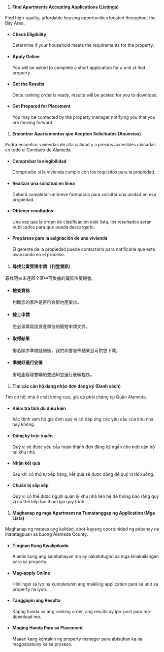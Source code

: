<RenderIf language="en,tl">

1. #### Find Apartments Accepting Applications (Listings)

Find high-quality, affordable housing opportunities located throughout the Bay Area.

- #### Check Eligibility

  Determine if your household meets the requirements for the property.

- #### Apply Online

  You will be asked to complete a short application for a unit at that property.

- #### Get the Results

  Once ranking order is ready, results will be posted for you to download.

- #### Get Prepared for Placement

  You may be contacted by the property manager notifying you that you are moving forward.

</RenderIf>

<RenderIf language="es">

1. #### Encontrar Apartamentos que Acepten Solicitudes (Anuncios)

Podrá encontrar viviendas de alta calidad y a precios accesibles ubicadas en todo el Condado de Alameda.

- #### Comprobar la elegibilidad

  Compruebe si la vivienda cumple con los requisitos para la propiedad.

- #### Realizar una solicitud en línea

  Deberá completar un breve formulario para solicitar una unidad en esa propiedad.

- #### Obtener resultados

  Una vez que la orden de clasificación esté lista, los resultados serán publicados para que pueda descargarlo.

- #### Prepárese para la asignación de una vivienda

  El gerente de la propiedad puede contactarlo para notificarle que está avanzando en el proceso.

</RenderIf>

<RenderIf language="zh">

1. #### 尋找公寓受理申請（刊登資訊）

尋找阿拉米達郡全區中可負擔的優質住房機會。

- #### 檢查資格

  判斷您的家戶是否符合房地產要求。

- #### 線上申請

  您必須填寫該資產單位的簡短申請文件。

- #### 取得結果

  排名順序準備就緒後，我們即會發佈結果且可供您下載。

- #### 準備好進行安置

  房地產經理會聯絡並通知您進行後續程序。

</RenderIf>

<RenderIf language="vi">

1. #### Tìm các căn hộ đang nhận đơn đăng ký (Danh sách)

Tìm cơ hội nhà ở chất lượng cao, giá cả phải chăng tại Quận Alameda.

- #### Kiểm tra tính đủ điều kiện

  Xác định xem hộ gia đình quý vị có đáp ứng các yêu cầu của khu nhà hay không.

- #### Đăng ký trực tuyến

  Quý vị sẽ được yêu cầu hoàn thành đơn đăng ký ngắn cho một căn hộ tại khu nhà.

- #### Nhận kết quả

  Sau khi có thứ tự xếp hạng, kết quả sẽ được đăng để quý vị tải xuống.

- #### Chuẩn bị sắp xếp

  Quý vị có thể được người quản lý khu nhà liên hệ để thông báo rằng quý vị có thể tiếp tục tham gia quy trình.

</RenderIf>

<RenderIf language="tl">

1. #### Maghanap ng mga Apartment na Tumatanggap ng Application (Mga Lista)

Maghanap ng mataas ang kalidad, abot-kayang oportunidad ng pabahay na matatagpuan sa buong Alameda County.

- #### Tingnan Kung Kwalipikado

  Alamin kung ang sambahayan mo ay nakatutugon sa mga kinakailangan para sa property.

- #### Mag-apply Online

  Hihilingin sa iyo na kumpletuhin ang maikling application para sa unit sa property na iyon.

- #### Tanggapin ang Resulta

  Kapag handa na ang ranking order, ang resulta ay ipo-post para ma-download mo.

- #### Maging Handa Para sa Placement

  Maaari kang kontakin ng property manager para abisuhan ka na magpapatuloy ka sa proseso.

</RenderIf>
